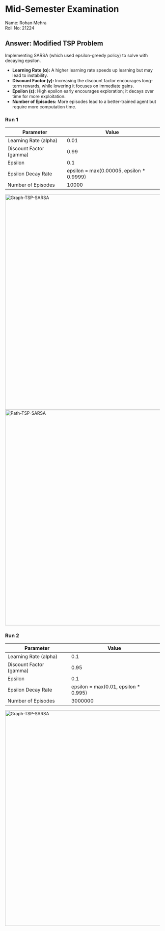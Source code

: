 # Mid-Semester Examination

Name: Rohan Mehra  
Roll No: 21224

## Answer: Modified TSP Problem

Implementing SARSA (which used epsilon-greedy policy) to solve with decaying epsilon.

+ **Learning Rate (α):** A higher learning rate speeds up learning but may lead to instability.  
+ **Discount Factor (γ):** Increasing the discount factor encourages long-term rewards, while lowering it focuses on immediate gains.  
+ **Epsilon (ε):** High epsilon early encourages exploration; it decays over time for more exploitation.  
+ **Number of Episodes:** More episodes lead to a better-trained agent but require more computation time.

### Run 1

| Parameter                | Value                                     | 
|--------------------------|-------------------------------------------|
| Learning Rate (alpha)    | 0.01                                      | 
| Discount Factor (gamma)  | 0.99                                      | 
| Epsilon                  | 0.1                                       | 
| Epsilon Decay Rate       | epsilon = max(0.00005, epsilon * 0.9999)  | 
| Number of Episodes       | 10000                                     | 

<img src="https://github.com/user-attachments/assets/b7eef364-de0e-421a-905f-b7697966561e" alt="Graph-TSP-SARSA" width="700"/>

<img src="https://github.com/user-attachments/assets/ef0a48ad-db10-4b1b-ab0a-03ab96a5cb7b" alt="Path-TSP-SARSA" width="700"/>

### Run 2

| Parameter                | Value                                     | 
|--------------------------|-------------------------------------------|
| Learning Rate (alpha)    | 0.1                                       | 
| Discount Factor (gamma)  | 0.95                                      | 
| Epsilon                  | 0.1                                       | 
| Epsilon Decay Rate       | epsilon = max(0.01, epsilon * 0.995)      | 
| Number of Episodes       | 3000000                                   |

<img src="https://github.com/user-attachments/assets/6ad2165c-1590-4466-b335-c94658d63f27" alt="Graph-TSP-SARSA" width="700"/>



